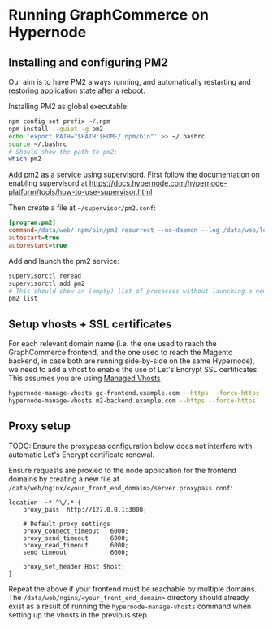 # Running GraphCommerce on Hypernode

## Installing and configuring PM2

Our aim is to have PM2 always running, and automatically restarting and restoring application state after a reboot.

Installing PM2 as global executable:
```sh
npm config set prefix ~/.npm
npm install --quiet -g pm2
echo 'export PATH="$PATH:$HOME/.npm/bin"' >> ~/.bashrc
source ~/.bashrc
# Should show the path to pm2:
which pm2
```

Add pm2 as a service using supervisord. First follow the documentation on enabling
supervisord at https://docs.hypernode.com/hypernode-platform/tools/how-to-use-supervisor.html

Then create a file at  `~/supervisor/pm2.conf`:
```ini
[program:pm2]
command=/data/web/.npm/bin/pm2 resurrect --no-daemon --log /data/web/logs/pm2
autostart=true
autorestart=true
```

Add and launch the pm2 service:
```sh
supervisorctl reread
supervisorctl add pm2
# This should show an (empty) list of processes without launching a new daemon:
pm2 list
```

## Setup vhosts + SSL certificates

For each relevant domain name (i.e. the one used to reach the GraphCommerce frontend, and the one used to
reach the Magento backend, in case both are running side-by-side on the same Hypernode), we need to add a
vhost to enable the use of Let's Encrypt SSL certificates. This assumes you are using
[Managed Vhosts](https://docs.hypernode.com/hypernode-platform/nginx/hypernode-managed-vhosts.html)

```sh
hypernode-manage-vhosts gc-frontend.example.com --https --force-https
hypernode-manage-vhosts m2-backend.example.com --https --force-https
```

## Proxy setup

TODO: Ensure the proxypass configuration below does not interfere with automatic Let's Encrypt certificate
renewal.

Ensure requests are proxied to the node application for the frontend domains by creating a new file at
`/data/web/nginx/<your_front_end_domain>/server.proxypass.conf`:

```nginx
location  ~* ^\/.* {
    proxy_pass  http://127.0.0.1:3000;

    # Default proxy settings
    proxy_connect_timeout	6000;
    proxy_send_timeout      6000;
    proxy_read_timeout      6000;
    send_timeout            6000;

    proxy_set_header Host $host;
}
```

Repeat the above if your frontend must be reachable by multiple domains. The
`/data/web/nginx/<your_front_end_domain>` directory should already exist as a result of running the
`hypernode-manage-vhosts` command when setting up the vhosts in the previous step.
